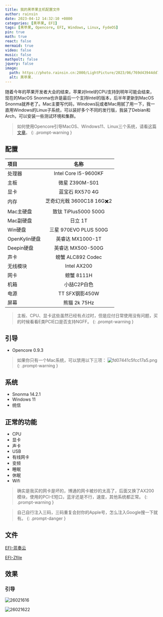 ```yaml
---
title: 我的黑苹果主机配置文件
author: rainsin
date: 2023-04-12 14:32:10 +0800
categories: [黑苹果, EFI]
tags: [黑苹果, Opencore, EFI, Windows, Linux, FydeOS]
pin: true
math: true
react: false
mermaid: true
video: false
music: false
mathpolt: false
jquery: false
image:
  path: https://photo.rainsin.cn:2000/LightPicture/2023/06/769d43944dd722fc.png
  alt: 黑苹果.
---
```


随着今年的苹果开发者大会的结束，苹果对Intel的CPU支持到明年可能会结束，现在的MacOS Snonma也许是最后一个支持Intel的版本，后半年更新到MacOS Snonma就养老了。Mac主要写代码，Windows玩或者Mac用腻了用一下，我一直用Windows的Linux子系统，可以装好多个不同的发行版，我装了Debian和Arch，可以安装一些测试环境和集群。

> 如何使用Opencore引导MacOS、Windows11、Linux三个系统，请看这篇[文章](https://blog.rainsin.cn/posts/more-system-opencore/)。
{: .prompt-warning }

## 配置

| 项目   | 名称        |
|:----------|:--------------------:|
| 处理器 | Intel Core I5-9600KF |
| 主板   | 微星 Z390M-S01 |
| 显卡 | 蓝宝石 RX570 4G |
| 内存 | 芝奇幻光戟 3600C18 16G✖️2 |
| Mac主硬盘 | 致钛 TiPlus5000 500G |
| Mac副硬盘 | 日立 1T |
| Win硬盘 | 三星 970EVO PLUS 500G |
| OpenKylin硬盘 | 英睿达 MX1000-1T |
| Deepin硬盘 | 英睿达 MX500-500G |
| 声卡 | 螃蟹 ALC892 Codec |
| 无线模块 | Intel AX200 |
| 网卡 | 螃蟹 8111H |
| 机箱 | 小喆C2P白色 |
| 电源 | TT SFX钢影450W |
| 屏幕 | 熊猫 2k 75Hz |

> 主板、CPU、显卡这些虽然已经有点过时，但是应付日常使用没有问题，买的时候看看E类PCIE口是否支持NGFF。
{: .prompt-warning }

## 引导
- Opencore 0.9.3

> 如果你只有一个Mac系统，可以禁用以下三项：
![fd07441c5fcc17a5.png](https://photo.rainsin.cn:2000/LightPicture/2023/07/fd07441c5fcc17a5.png)
{: .prompt-warning }

## 系统

- Snonma 14.2.1
- Windows 11
- 统信

## 正常的功能

- CPU
- 显卡
- 声卡
- USB
- 有线网卡
- 变频
- 睡眠
- 休眠
- Wifi

> 确实是我买的网卡是坏的，博通的网卡被炒的太高了，后面又换了AX200模块，使用的PCI-E短口，蓝牙还是不行，速度，其他系统都正常。
{: .prompt-warning }

> 自己自行注入三码，三码重复会封你的Apple号，怎么注入Google搜一下就有。
{: .prompt-danger }

## 文件

[EFI-蓝奏云](https://2000python.lanzoum.com/iA7Z011mpjba)

[EFI-Zfile](https://rainsinpan.hk.cpolar.io/s/tel67c)

## 效果
### 引导

![26021616](https://photo.rainsin.cn:2000/LightPicture/2023/07/e4ff45bf0086f1ab.png)

![26021622](https://photo.rainsin.cn:2000/LightPicture/2023/07/58ab4a731c3fb6b8.png)



  

​		

